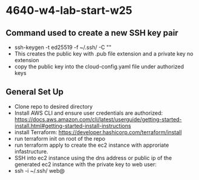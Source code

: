 # 4640-w4-lab-start-w25

## Command used to create a new SSH key pair
- ssh-keygen -t ed25519 -f ~/.ssh/<key-name> -C "<comment-to-identify-key>"
- This creates the public key with .pub file extension and a private key no extension
- copy the public key into the cloud-config.yaml file under authorized keys

## General Set Up
- Clone repo to desired directory
- Install AWS CLI and ensure user credentials are authorized: https://docs.aws.amazon.com/cli/latest/userguide/getting-started-install.html#getting-started-install-instructions
- install Terraform: https://developer.hashicorp.com/terraform/install
- run terraform init on root of the repo
- run terraform apply to create the ec2 instance with approriate infastructure.
- SSH into ec2 instance using the dns address or public ip of the generated ec2 instance with the private key to web user: 
- ssh -i ~/.ssh/<private-key> web@<host>
